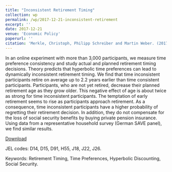 ```yaml
---
title: "Inconsistent Retirement Timing"
collection: wp
permalink: /wp/2017-12-21-inconsistent-retirement
excerpt: ''
date: 2017-12-21
venue: 'Economic Policy'
paperurl: ''
citation: 'Merkle, Christoph, Philipp Schreiber and Martin Weber. (2017). &quot;FInconsistent Retirement Timing.&quot; <i>Working Paper</i>.'
---
```

In an online experiment with more than 3,000 participants, we measure time preference consistency and study actual and planned retirement timing decisions. Theory predicts that hyperbolic time preferences can lead to dynamically inconsistent retirement timing. We find that time inconsistent participants retire on average up to 2.2 years earlier than time consistent participants. Participants, who are not yet retired, decrease their planned retirement age as they grow older. This negative effect of age is about twice as strong for time inconsistent participants. The temptation of early retirement seems to rise as participants approach retirement. As a consequence, time inconsistent participants have a higher probability of regretting their retirement decision. In addition, they do not compensate for the loss of social security benefits by buying private pension insurance. Using data from a representative household survey (German SAVE panel), we find similar results. 

[Download](https://ssrn.com/abstract=2778578)

JEL codes: D14, D15, D91, H55, J18, J22, J26.

Keywords: Retirement Timing, Time Preferences, Hyperbolic Discounting, Social Security.

